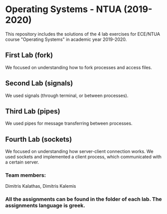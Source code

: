 # Operating Systems - NTUA (2019-2020)

This repository includes the solutions of the 4 lab exercises for ECE/NTUA course "Operating Systems" in academic year 2019-2020.


## First Lab (fork)

We focused on understanding how to fork processes and access files.

## Second Lab (signals)

We used signals (through terminal, or between processes).

## Third Lab (pipes)

We used pipes for message transferring between processes.

## Fourth Lab (sockets)

We focused on understanding how server-client connection works. We used sockets and implemented a client process, which communicated with a certain server.

### Team members:

Dimitris Kalathas, Dimitris Kalemis

### All the assignments can be found in the folder of each lab. The assignments language is greek.


